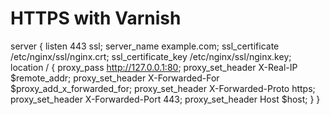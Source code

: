 # HTTPS with Varnish


server {
        listen 443 ssl;
        server_name example.com;
        ssl_certificate /etc/nginx/ssl/nginx.crt;
        ssl_certificate_key /etc/nginx/ssl/nginx.key;
        location / {
            proxy_pass http://127.0.0.1:80;
            proxy_set_header X-Real-IP  $remote_addr;
            proxy_set_header X-Forwarded-For $proxy_add_x_forwarded_for;
            proxy_set_header X-Forwarded-Proto https;
            proxy_set_header X-Forwarded-Port 443;
            proxy_set_header Host $host;
        }
}
